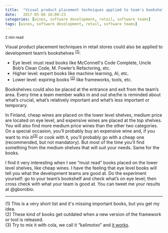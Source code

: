 ```yaml
---
title:  "Visual product placement techniques applied to team's bookshelves"
date:   2017-05-08 18:00:23
categories: [wines, software development, retail, software teams]
tags: [wines, software development, retail, software teams]
---
```

<sub>2 min read</sub>

Visual product placement techniques in retail stores could also be applied to development team’s bookshelves <sup>[(1)](#fnOne)</sup>: 
* Eye level: must read books like McConnell's Code Complete, Uncle Bob’s Clean Code, M. Fowler’s Refactoring, etc.
* Higher level: expert books like machine learning, AI, etc.
* Lower level: expiring books <sup>[(2)](#fnTwo)</sup> like frameworks, tools, etc.

Bookshelves could also be placed at the entrance and exit from the team’s area. Every time a team member walks in and out she/he is reminded about what’s crucial, what’s relatively important and what’s less important or temporary.

In Finland, cheap wines are placed on the lower level shelves, medium price are located on eye level, and expensive wines are placed at the top shelves. You will also find more medium price wines than the other two categories. On a special occasion, you’ll probably buy an expensive wine and, if you want to mix it<sup>[(3)](#fnThree)</sup> or cook with it, you’ll probably go with a cheap one (recommended, but not mandatory). But most of the time you’ll find something from the medium shelves that will suit your needs. Same for the books.

I find it very interesting when I see “must read” books placed on the lower level shelves, like cheap wines. I have the feeling that eye level books will tell you what the development teams are good at. Do the experiment yourself: go to your team’s bookshelf and check what’s on eye level; then cross check with what your team is good at. You can tweet me your results at @gborobio.

---
<a name="fnOne">(1)</a> This is a very short list and it's missing important books, but you get my idea.<br> 
<a name="fnTwo">(2)</a> These kind of books get outdated when a new version of the framework or tool is released.<br> 
<a name="fnThree">(3)</a> Try to mix it with cola, we call it “kalimotxo” and [it works](http://www.nytimes.com/2013/05/22/dining/wine-and-cola-it-works.html).
